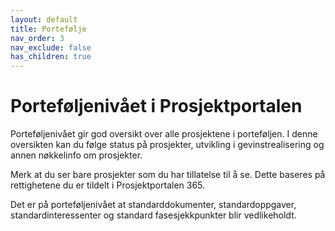 ```yaml
---
layout: default
title: Portefølje
nav_order: 3
nav_exclude: false
has_children: true
---
```


# Porteføljenivået i Prosjektportalen

Porteføljenivået gir god oversikt over alle prosjektene i porteføljen. I denne oversikten kan du følge status på prosjekter, utvikling i gevinstrealisering og annen nøkkelinfo om prosjekter.  

Merk at du ser bare prosjekter som du har tillatelse til å se. Dette baseres på rettighetene du er tildelt i Prosjektportalen 365. 

Det er på porteføljenivået at standarddokumenter, standardoppgaver, standardinteressenter og standard fasesjekkpunkter blir vedlikeholdt.

